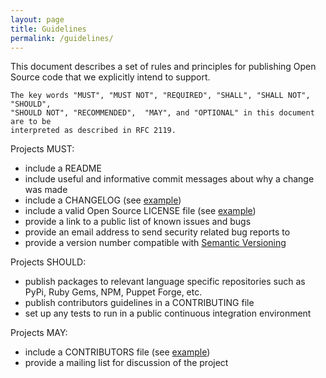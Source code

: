 ```yaml
---
layout: page
title: Guidelines
permalink: /guidelines/
---
```


This document describes a set of rules and principles for publishing Open Source code that we
explicitly intend to support.

    The key words "MUST", "MUST NOT", "REQUIRED", "SHALL", "SHALL NOT", "SHOULD",
    "SHOULD NOT", "RECOMMENDED",  "MAY", and "OPTIONAL" in this document are to be
    interpreted as described in RFC 2119.

Projects MUST:

* include a README
* include useful and informative commit messages about why a change was made
* include a CHANGELOG (see [example](https://metacpan.org/module/CPAN::Changes::Spec))
* include a valid Open Source LICENSE file (see [example](http://opensource.org/licenses))
* provide a link to a public list of known issues and bugs
* provide an email address to send security related bug reports to
* provide a version number compatible with [Semantic Versioning](https://semver.org/spec/v2.0.0.html)

Projects SHOULD:

* publish packages to relevant language specific repositories such as PyPi, Ruby Gems, NPM,
  Puppet Forge, etc.
* publish contributors guidelines in a CONTRIBUTING file
* set up any tests to run in a public continuous integration environment

Projects MAY:

* include a CONTRIBUTORS file (see [example](https://golang.org/CONTRIBUTORS))
* provide a mailing list for discussion of the project
